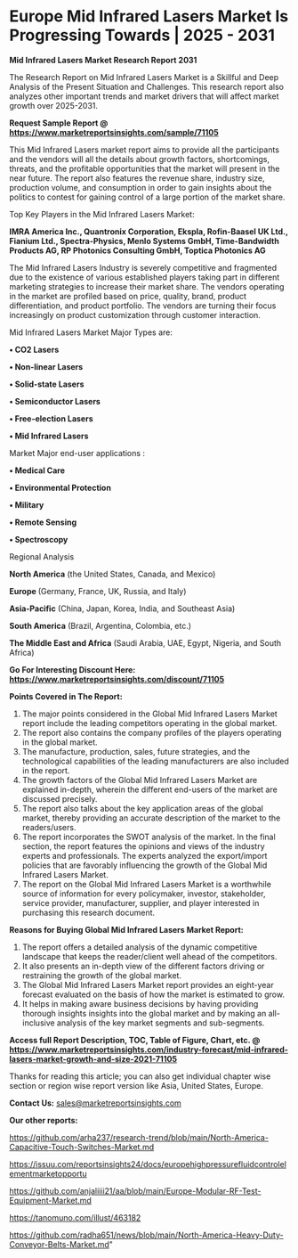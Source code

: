 # Europe Mid Infrared Lasers Market Is Progressing Towards | 2025 - 2031

<strong>Mid Infrared Lasers Market Research Report 2031</strong>

The Research Report on Mid Infrared Lasers Market is a Skillful and Deep Analysis of the Present Situation and Challenges. This research report also analyzes other important trends and market drivers that will affect market growth over 2025-2031.

<strong>Request Sample Report @ <a href=https://www.marketreportsinsights.com/sample/71105>https://www.marketreportsinsights.com/sample/71105</a></strong>

This Mid Infrared Lasers market report aims to provide all the participants and the vendors will all the details about growth factors, shortcomings, threats, and the profitable opportunities that the market will present in the near future. The report also features the revenue share, industry size, production volume, and consumption in order to gain insights about the politics to contest for gaining control of a large portion of the market share.

Top Key Players in the Mid Infrared Lasers Market:

<strong>IMRA America Inc., Quantronix Corporation, Ekspla, Rofin-Baasel UK Ltd., Fianium Ltd., Spectra-Physics, Menlo Systems GmbH, Time-Bandwidth Products AG, RP Photonics Consulting GmbH, Toptica Photonics AG</strong>

The Mid Infrared Lasers Industry is severely competitive and fragmented due to the existence of various established players taking part in different marketing strategies to increase their market share. The vendors operating in the market are profiled based on price, quality, brand, product differentiation, and product portfolio. The vendors are turning their focus increasingly on product customization through customer interaction.

Mid Infrared Lasers Market Major Types are:

<strong>• CO2 Lasers

• Non-linear Lasers

• Solid-state Lasers

• Semiconductor Lasers

• Free-election Lasers

• Mid Infrared Lasers</strong>

Market Major end-user applications :

<strong>• Medical Care

• Environmental Protection

• Military

• Remote Sensing

• Spectroscopy</strong>

Regional Analysis

</u><strong><b>North America</b></strong> (the United States, Canada, and Mexico)

<strong><b>Europe </b></strong>(Germany, France, UK, Russia, and Italy)

<strong><b>Asia-Pacific</b></strong> (China, Japan, Korea, India, and Southeast Asia)

<strong><b>South America</b></strong> (Brazil, Argentina, Colombia, etc.)

<strong><b>The Middle East and Africa</b></strong> (Saudi Arabia, UAE, Egypt, Nigeria, and South Africa)

<strong>Go For Interesting Discount Here: <a href=https://www.marketreportsinsights.com/discount/71105>https://www.marketreportsinsights.com/discount/71105</a></strong>

<strong>Points Covered in The Report:</strong>
<ol>
  <li>The major points considered in the Global Mid Infrared Lasers Market report include the leading competitors operating in the global market.</li>
  <li>The report also contains the company profiles of the players operating in the global market.</li>
  <li>The manufacture, production, sales, future strategies, and the technological capabilities of the leading manufacturers are also included in the report.</li>
  <li>The growth factors of the Global Mid Infrared Lasers Market are explained in-depth, wherein the different end-users of the market are discussed precisely.</li>
  <li>The report also talks about the key application areas of the global market, thereby providing an accurate description of the market to the readers/users.</li>
  <li>The report incorporates the SWOT analysis of the market. In the final section, the report features the opinions and views of the industry experts and professionals. The experts analyzed the export/import policies that are favorably influencing the growth of the Global Mid Infrared Lasers Market.</li>
  <li>The report on the Global Mid Infrared Lasers Market is a worthwhile source of information for every policymaker, investor, stakeholder, service provider, manufacturer, supplier, and player interested in purchasing this research document.</li>
</ol>
<strong>Reasons for Buying Global Mid Infrared Lasers Market Report:</strong>

<ol>
  <li>The report offers a detailed analysis of the dynamic competitive landscape that keeps the reader/client well ahead of the competitors.</li>
  <li>It also presents an in-depth view of the different factors driving or restraining the growth of the global market.</li>
  <li>The Global Mid Infrared Lasers Market report provides an eight-year forecast evaluated on the basis of how the market is estimated to grow.</li>
  <li>It helps in making aware business decisions by having providing thorough insights insights into the global market and by making an all-inclusive analysis of the key market segments and sub-segments.</li>
</ol>
<strong>Access full Report Description, TOC, Table of Figure, Chart, etc. @ <a href=https://www.marketreportsinsights.com/industry-forecast/mid-infrared-lasers-market-growth-and-size-2021-71105>https://www.marketreportsinsights.com/industry-forecast/mid-infrared-lasers-market-growth-and-size-2021-71105</a></strong>


Thanks for reading this article; you can also get individual chapter wise section or region wise report version like Asia, United States, Europe.

<strong>Contact Us:</strong>
sales@marketreportsinsights.com

<strong>Our other reports:</strong>

<a href=https://github.com/arha237/research-trend/blob/main/North-America-Capacitive-Touch-Switches-Market.md>https://github.com/arha237/research-trend/blob/main/North-America-Capacitive-Touch-Switches-Market.md</a>

<a href=https://issuu.com/reportsinsights24/docs/europehighpressurefluidcontrolelementmarketopportu>https://issuu.com/reportsinsights24/docs/europehighpressurefluidcontrolelementmarketopportu</a>

<a href=https://github.com/anjaliiii21/aa/blob/main/Europe-Modular-RF-Test-Equipment-Market.md>https://github.com/anjaliiii21/aa/blob/main/Europe-Modular-RF-Test-Equipment-Market.md</a>

<a href=https://tanomuno.com/illust/463182>https://tanomuno.com/illust/463182</a>

<a href=https://github.com/radha651/news/blob/main/North-America-Heavy-Duty-Conveyor-Belts-Market.md>https://github.com/radha651/news/blob/main/North-America-Heavy-Duty-Conveyor-Belts-Market.md</a>"
